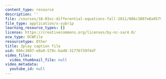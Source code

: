 ```yaml
---
content_type: resource
description: ''
file: /courses/18-03sc-differential-equations-fall-2011/086c3807e8a9579cbad031776f39f4df_YQ7HEE8-OfA.vtt
file_type: application/x-subrip
learning_resource_types: []
license: https://creativecommons.org/licenses/by-nc-sa/4.0/
ocw_type: OCWFile
resourcetype: Other
title: 3play caption file
uid: 086c3807-e8a9-579c-bad0-31776f39f4df
video_files:
  video_thumbnail_file: null
video_metadata:
  youtube_id: null
---
```

